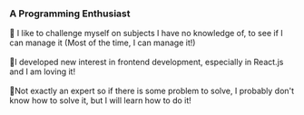 

<!--
**n-sare/n-sare** is a ✨ _special_ ✨ repository because its `README.md` (this file) appears on your GitHub profile.

Here are some ideas to get you started:

- 🔭 I’m currently working on ...
- 🌱 I’m currently learning ...
- 👯 I’m looking to collaborate on ...
- 🤔 I’m looking for help with ...
- 💬 Ask me about ...
- 📫 How to reach me: ...
- 😄 Pronouns: ...
- ⚡ Fun fact: ...
-->
### A Programming Enthusiast
🔭 I like to challenge myself on subjects I have no knowledge of, to see if I can manage it (Most of the time, I can manage it!) <br/>
<br/>
🌱I developed new interest in frontend development, especially in React.js and I am loving it! <br/>
<br/>
🤔Not exactly an expert so if there is some problem to solve, I probably don't know how to solve it, but I will learn how to do it! <br/>



